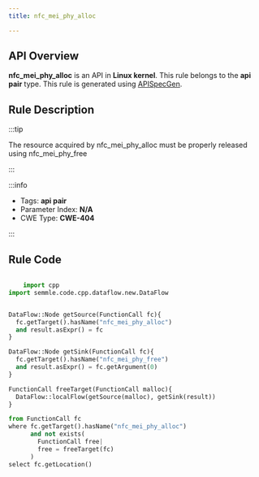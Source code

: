 ```yaml
---
title: nfc_mei_phy_alloc

---
```



## API Overview
**nfc_mei_phy_alloc** is an API in **Linux kernel**. This rule belongs to the **api pair** type. This rule is generated using [APISpecGen](../../tools/APISpecGen).
## Rule Description

:::tip

The resource acquired by nfc_mei_phy_alloc must be properly released using nfc_mei_phy_free

:::

:::info

- Tags: **api pair**
- Parameter Index: **N/A**
- CWE Type: **CWE-404**

:::

## Rule Code
```python

    import cpp
import semmle.code.cpp.dataflow.new.DataFlow


DataFlow::Node getSource(FunctionCall fc){
  fc.getTarget().hasName("nfc_mei_phy_alloc")
  and result.asExpr() = fc
}

DataFlow::Node getSink(FunctionCall fc){
  fc.getTarget().hasName("nfc_mei_phy_free")
  and result.asExpr() = fc.getArgument(0)
}

FunctionCall freeTarget(FunctionCall malloc){
  DataFlow::localFlow(getSource(malloc), getSink(result))
}

from FunctionCall fc
where fc.getTarget().hasName("nfc_mei_phy_alloc")
      and not exists(
        FunctionCall free| 
        free = freeTarget(fc)
      )
select fc.getLocation()

    
```